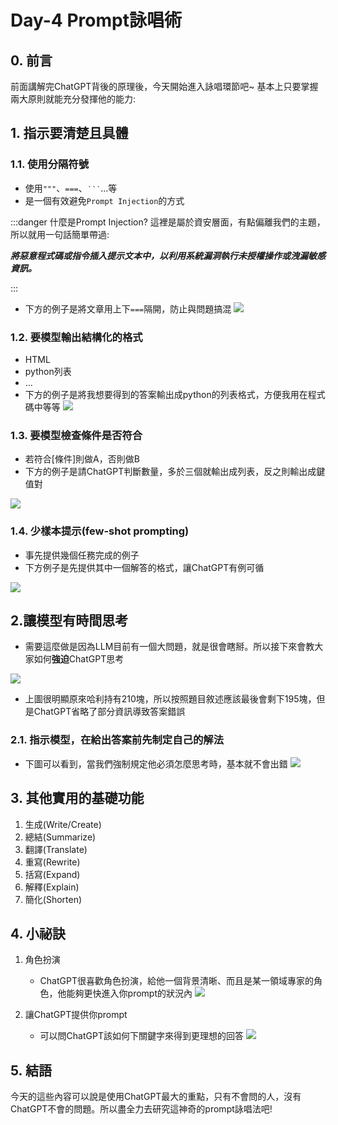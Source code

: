 # Day-4 Prompt詠唱術

## 0. 前言
前面講解完ChatGPT背後的原理後，今天開始進入詠唱環節吧~
基本上只要掌握兩大原則就能充分發揮他的能力:


## 1. 指示要清楚且具體
### 1.1. 使用分隔符號
- 使用`"""`、`===`、`‵‵‵`...等
- 是一個有效避免`Prompt Injection`的方式

:::danger
什麼是Prompt Injection?
這裡是屬於資安層面，有點偏離我們的主題，所以就用一句話簡單帶過:

***將惡意程式碼或指令插入提示文本中，以利用系統漏洞執行未授權操作或洩漏敏感資訊。***

:::
- 下方的例子是將文章用上下`===`隔開，防止與問題搞混
![](https://hackmd.io/_uploads/HyMyNCJa3.png)


### 1.2. 要模型輸出結構化的格式
- HTML
- python列表
- ...
- 下方的例子是將我想要得到的答案輸出成python的列表格式，方便我用在程式碼中等等
![](https://hackmd.io/_uploads/r1d94016n.png)


### 1.3. 要模型檢查條件是否符合
- 若符合[條件]則做A，否則做B
- 下方的例子是請ChatGPT判斷數量，多於三個就輸出成列表，反之則輸出成鍵值對

![](https://hackmd.io/_uploads/rkD88A1pn.png)


### 1.4. 少樣本提示(few-shot prompting)
- 事先提供幾個任務完成的例子
- 下方例子是先提供其中一個解答的格式，讓ChatGPT有例可循

![](https://hackmd.io/_uploads/HJ1HuCka2.png)

## 2.讓模型有時間思考
- 需要這麼做是因為LLM目前有一個大問題，就是很會瞎掰。所以接下來會教大家如何**強迫**ChatGPT思考

![](https://hackmd.io/_uploads/Hk2z90kan.png)
- 上圖很明顯原來哈利持有210塊，所以按照題目敘述應該最後會剩下195塊，但是ChatGPT省略了部分資訊導致答案錯誤


### 2.1. 指示模型，在給出答案前先制定自己的解法
- 下圖可以看到，當我們強制規定他必須怎麼思考時，基本就不會出錯
![](https://hackmd.io/_uploads/HJ9YI1lp3.png)


## 3. 其他實用的基礎功能
1. 生成(Write/Create)
2. 總結(Summarize)
3. 翻譯(Translate)
4. 重寫(Rewrite)
5. 括寫(Expand)
6. 解釋(Explain)
7. 簡化(Shorten)


## 4. 小祕訣
1. 角色扮演
    - ChatGPT很喜歡角色扮演，給他一個背景清晰、而且是某一領域專家的角色，他能夠更快進入你prompt的狀況內
![](https://hackmd.io/_uploads/HJRYE2gp2.png)


2. 讓ChatGPT提供你prompt
    - 可以問ChatGPT該如何下關鍵字來得到更理想的回答
![](https://hackmd.io/_uploads/SkOUrneT2.png)

## 5. 結語
今天的這些內容可以說是使用ChatGPT最大的重點，只有不會問的人，沒有ChatGPT不會的問題。所以盡全力去研究這神奇的prompt詠唱法吧!